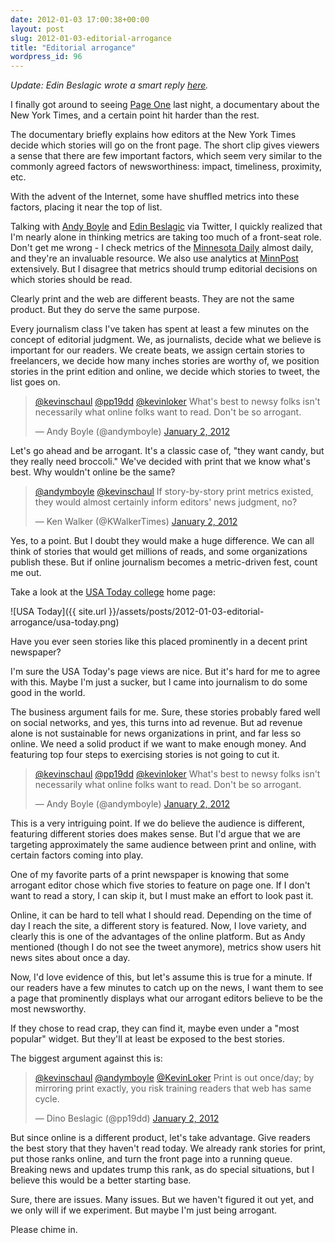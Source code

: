 ```yaml
---
date: 2012-01-03 17:00:38+00:00
layout: post
slug: 2012-01-03-editorial-arrogance
title: "Editorial arrogance"
wordpress_id: 96
---
```


_Update: Edin Beslagic wrote a smart reply [here](http://pp19dd.com/2012/01/page-one-discussion-metrics-behind-the-wheel/ )._

I finally got around to seeing [Page One](http://www.imdb.com/title/tt1787777/) last night, a documentary about the New York Times, and a certain point hit harder than the rest.

The documentary briefly explains how editors at the New York Times decide which stories will go on the front page. The short clip gives viewers a sense that there are few important factors, which seem very similar to the commonly agreed factors of newsworthiness: impact, timeliness, proximity, etc.

With the advent of the Internet, some have shuffled metrics into these factors, placing it near the top of list.

Talking with [Andy Boyle](https://twitter.com/#!/andymboyle) and [Edin Beslagic](https://twitter.com/#!/pp19dd) via Twitter, I quickly realized that I'm nearly alone in thinking metrics are taking too much of a front-seat role. Don't get me wrong - I check metrics of the [Minnesota Daily](http://www.mndaily.com) almost daily, and they're an invaluable resource. We also use analytics at [MinnPost](http://www.minnpost.com) extensively. But I disagree that metrics should trump editorial decisions on which stories should be read.

Clearly print and the web are different beasts. They are not the same product. But they do serve the same purpose.

Every journalism class I've taken has spent at least a few minutes on the concept of editorial judgment. We, as journalists, decide what we believe is important for our readers. We create beats, we assign certain stories to freelancers, we decide how many inches stories are worthy of, we position stories in the print edition and online, we decide which stories to tweet, the list goes on.

<blockquote class="twitter-tweet"><p><a href="https://twitter.com/kevinschaul">@kevinschaul</a> <a href="https://twitter.com/pp19dd">@pp19dd</a> <a href="https://twitter.com/KevinLoker">@kevinloker</a> What&#39;s best to newsy folks isn&#39;t necessarily what online folks want to read. Don&#39;t be so arrogant.</p>&mdash; Andy Boyle (@andymboyle) <a href="https://twitter.com/andymboyle/statuses/153882576451420160">January 2, 2012</a></blockquote>

Let's go ahead and be arrogant. It's a classic case of, "they want candy, but they really need broccoli." We've decided with print that we know what's best. Why wouldn't online be the same?

<blockquote class="twitter-tweet"><p><a href="https://twitter.com/andymboyle">@andymboyle</a> <a href="https://twitter.com/kevinschaul">@kevinschaul</a> If story-by-story print metrics existed, they would almost certainly inform editors&#39; news judgment, no?</p>&mdash; Ken Walker (@KWalkerTimes) <a href="https://twitter.com/KWalkerTimes/statuses/153898349647503360">January 2, 2012</a></blockquote>

Yes, to a point. But I doubt they would make a huge difference. We can all think of stories that would get millions of reads, and some organizations publish these. But if online journalism becomes a metric-driven fest, count me out.

Take a look at the [USA Today college](http://www.usatodayeducate.com/staging/) home page:

![USA Today]({{ site.url }}/assets/posts/2012-01-03-editorial-arrogance/usa-today.png)

Have you ever seen stories like this placed prominently in a decent print newspaper?

I'm sure the USA Today's page views are nice. But it's hard for me to agree with this. Maybe I'm just a sucker, but I came into journalism to do some good in the world.

The business argument fails for me. Sure, these stories probably fared well on social networks, and yes, this turns into ad revenue. But ad revenue alone is not sustainable for news organizations in print, and far less so online. We need a solid product if we want to make enough money. And featuring top four steps to exercising stories is not going to cut it.

<blockquote class="twitter-tweet"><p><a href="https://twitter.com/kevinschaul">@kevinschaul</a> <a href="https://twitter.com/pp19dd">@pp19dd</a> <a href="https://twitter.com/KevinLoker">@kevinloker</a> What&#39;s best to newsy folks isn&#39;t necessarily what online folks want to read. Don&#39;t be so arrogant.</p>&mdash; Andy Boyle (@andymboyle) <a href="https://twitter.com/andymboyle/statuses/153882576451420160">January 2, 2012</a></blockquote>

This is a very intriguing point. If we do believe the audience is different, featuring different stories does makes sense. But I'd argue that we are targeting approximately the same audience between print and online, with certain factors coming into play.

One of my favorite parts of a print newspaper is knowing that some arrogant editor chose which five stories to feature on page one. If I don't want to read a story, I can skip it, but I must make an effort to look past it.

Online, it can be hard to tell what I should read. Depending on the time of day I reach the site, a different story is featured. Now, I love variety, and clearly this is one of the advantages of the online platform. But as Andy mentioned (though I do not see the tweet anymore), metrics show users hit news sites about once a day.

Now, I'd love evidence of this, but let's assume this is true for a minute. If our readers have a few minutes to catch up on the news, I want them to see a page that prominently displays what our arrogant editors believe to be the most newsworthy.

If they chose to read crap, they can find it, maybe even under a "most popular" widget. But they'll at least be exposed to the best stories.

The biggest argument against this is:

<blockquote class="twitter-tweet"><p><a href="https://twitter.com/kevinschaul">@kevinschaul</a> <a href="https://twitter.com/andymboyle">@andymboyle</a> <a href="https://twitter.com/KevinLoker">@KevinLoker</a> Print is out once/day; by mirroring print exactly, you risk training readers that web has same cycle.</p>&mdash; Dino Beslagic (@pp19dd) <a href="https://twitter.com/pp19dd/statuses/153881286270914561">January 2, 2012</a></blockquote>

But since online is a different product, let's take advantage. Give readers the best story that they haven't read today. We already rank stories for print, put those ranks online, and turn the front page into a running queue. Breaking news and updates trump this rank, as do special situations, but I believe this would be a better starting base.

Sure, there are issues. Many issues. But we haven't figured it out yet, and we only will if we experiment. But maybe I'm just being arrogant.

Please chime in.

